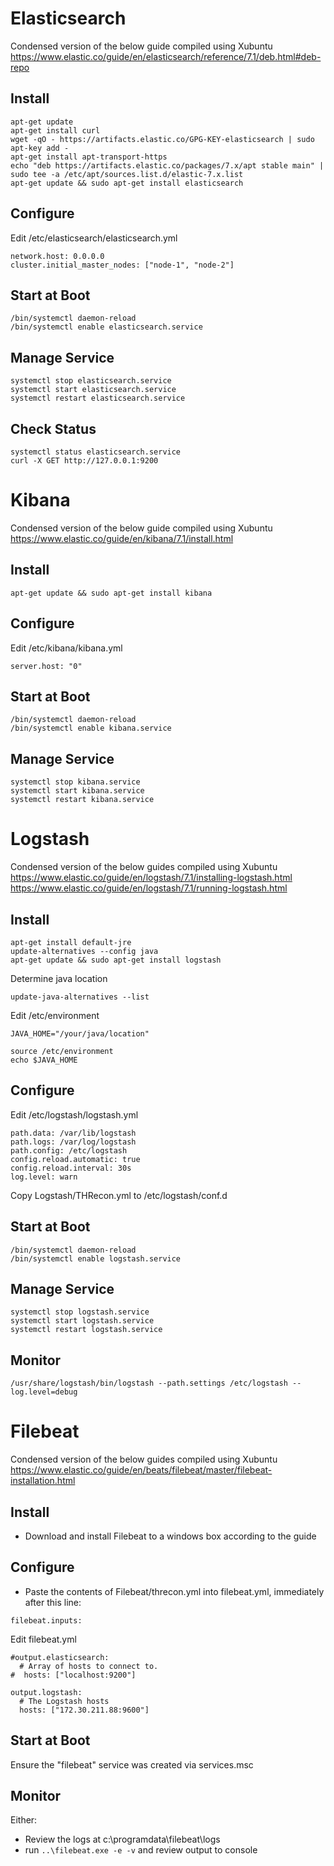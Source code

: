 
# Elasticsearch
Condensed version of the below guide compiled using Xubuntu
https://www.elastic.co/guide/en/elasticsearch/reference/7.1/deb.html#deb-repo

## Install
```
apt-get update
apt-get install curl
wget -qO - https://artifacts.elastic.co/GPG-KEY-elasticsearch | sudo apt-key add -
apt-get install apt-transport-https
echo "deb https://artifacts.elastic.co/packages/7.x/apt stable main" | sudo tee -a /etc/apt/sources.list.d/elastic-7.x.list
apt-get update && sudo apt-get install elasticsearch
```

## Configure
Edit /etc/elasticsearch/elasticsearch.yml
```
network.host: 0.0.0.0
cluster.initial_master_nodes: ["node-1", "node-2"]
```

## Start at Boot
```
/bin/systemctl daemon-reload
/bin/systemctl enable elasticsearch.service
```

## Manage Service
```
systemctl stop elasticsearch.service
systemctl start elasticsearch.service
systemctl restart elasticsearch.service
```

## Check Status
```
systemctl status elasticsearch.service
curl -X GET http://127.0.0.1:9200
```

# Kibana
Condensed version of the below guide compiled using Xubuntu
https://www.elastic.co/guide/en/kibana/7.1/install.html

## Install
```
apt-get update && sudo apt-get install kibana
```

## Configure
Edit /etc/kibana/kibana.yml
```
server.host: "0"
```

## Start at Boot
```
/bin/systemctl daemon-reload
/bin/systemctl enable kibana.service
```

## Manage Service
```
systemctl stop kibana.service
systemctl start kibana.service
systemctl restart kibana.service
```

# Logstash
Condensed version of the below guides compiled using Xubuntu
https://www.elastic.co/guide/en/logstash/7.1/installing-logstash.html
https://www.elastic.co/guide/en/logstash/7.1/running-logstash.html

## Install
```
apt-get install default-jre
update-alternatives --config java
apt-get update && sudo apt-get install logstash
```

Determine java location
```
update-java-alternatives --list
```

Edit /etc/environment
```
JAVA_HOME="/your/java/location"
```
```
source /etc/environment
echo $JAVA_HOME
```

## Configure

Edit /etc/logstash/logstash.yml
```
path.data: /var/lib/logstash
path.logs: /var/log/logstash
path.config: /etc/logstash
config.reload.automatic: true
config.reload.interval: 30s
log.level: warn
```

Copy Logstash/THRecon.yml to /etc/logstash/conf.d

## Start at Boot
```
/bin/systemctl daemon-reload
/bin/systemctl enable logstash.service
```

## Manage Service
```
systemctl stop logstash.service
systemctl start logstash.service
systemctl restart logstash.service
```

## Monitor
```
/usr/share/logstash/bin/logstash --path.settings /etc/logstash --log.level=debug
```

# Filebeat
Condensed version of the below guides compiled using Xubuntu
https://www.elastic.co/guide/en/beats/filebeat/master/filebeat-installation.html

## Install

- Download and install Filebeat to a windows box according to the guide

## Configure

- Paste the contents of Filebeat/threcon.yml into filebeat.yml, immediately after this line:
```
filebeat.inputs:
```

Edit filebeat.yml
```
#output.elasticsearch:
  # Array of hosts to connect to.
#  hosts: ["localhost:9200"]

output.logstash:
  # The Logstash hosts
  hosts: ["172.30.211.88:9600"]
```

## Start at Boot

Ensure the "filebeat" service was created via services.msc

## Monitor

Either:
- Review the logs at c:\programdata\filebeat\logs
- run ```..\filebeat.exe -e -v``` and review output to console


